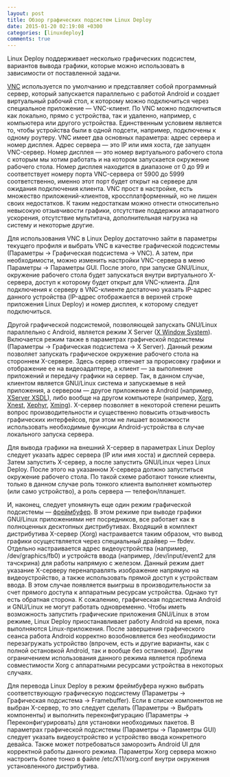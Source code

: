 ```yaml
---
layout: post
title: Обзор графических подсистем Linux Deploy
date: 2015-01-20 02:19:08 +0300
categories: [linuxdeploy]
comments: true
---
```


Linux Deploy поддерживает несколько графических подсистем, вариантов вывода графики, которые можно использовать в зависимости от поставленной задачи.

[VNC](https://ru.wikipedia.org/wiki/Virtual_Network_Computing) используется по умолчанию и представляет собой программный сервер, который запускается параллельно с работой Android и создает виртуальный рабочий стол, к которому можно подключиться через специальное приложение — VNC-клиент. По VNC можно подключиться как локально, прямо с устройства, так и удаленно, например, с компьютера или другого устройства. Единственным условием является то, чтобы устройства были в одной подсети, например, подключены к одному роутеру. VNC имеет два основных параметра: адрес сервера и номер дисплея. Адрес сервера — это IP или имя хоста, где запущен VNC-сервер. Номер дисплея — это номер виртуального рабочего стола с которым мы хотим работать и на котором запускается окружение рабочего стола. Номер дисплея находится в диапазоне от 0 до 99 и соответствует номеру порта VNC-сервера от 5900 до 5999 соответственно, именно этот порт будет открыт на сервере для ожидания подключения клиента. VNC прост в настройке, есть множество приложений-клиентов, кроссплатформенный, но не лишен своих недостатков. К таким недостаткам можно отнести относительно невысокую отзывчивости графики, отсутствие поддержки аппаратного ускорения, отсутствие мультитача, дополнительная нагрузка на систему и некоторые другие.

<!--more-->

Для использования VNC в Linux Deploy достаточно зайти в параметры текущего профиля и выбрать VNC в качестве графической подсистемы (Параметры -> Графическая подсистема -> VNC). А затем, при необходимости, можно изменить настройки VNC-сервера в меню Параметры -> Параметры GUI. После этого, при запуске GNU/Linux, окружение рабочего стола будет запускаться внутри виртуального X-сервера, доступ к которому будет открыт для VNC-клиента. Для подключения к серверу в VNC-клиенте достаточно указать IP-адрес данного устройства (IP-адрес отображается в верхней строке приложения Linux Deploy) и номер дисплея, к которому следует подключиться.

Другой графической подсистемой, позволяющей запускать GNU/Linux параллельно с Android, является режим X Server ([X Window System](http://ru.wikipedia.org/wiki/X_Window_System)). Включается режим также в параметрах графической подсистемы (Параметры -> Графическая подсистема -> X Server). Данный режим позволяет запускать графическое окружение рабочего стола на стороннем X-сервере. Здесь сервер отвечает за прорисовку графики и отображение ее на видеоадаптере, а клиент — за выполнение приложений и передачу графики на сервер. Так, в данном случае, клиентом является GNU/Linux система и запускаемые в ней приложения, а сервером — другое приложение в Android (например, [XServer XSDL](https://play.google.com/store/apps/details?id=x.org.server)), либо вообще на другом компьютере (например, [Xorg](https://ru.wikipedia.org/wiki/X.Org_Server), [Xnest](http://en.wikipedia.org/wiki/Xnest), [Xephyr](http://en.wikipedia.org/wiki/Xephyr), [Xming](https://ru.wikipedia.org/wiki/Xming)). X-сервер позволяет в некоторой степени решить вопрос производительности и существенно повысить отзывчивость графических интерфейсов, при этом не лишает возможности использовать необходимые функции Android-устройства в случае локального запуска сервера.

Для вывода графики на внешний X-сервер в параметрах Linux Deploy следует указать адрес сервера (IP или имя хоста) и дисплей сервера. Затем запустить X-сервер, а после запустить GNU/Linux через Linux Deploy. После этого на указанном X-сервера должно запуститься окружение рабочего стола. По такой схеме работают тонкие клиенты, только в данном случае роль тонкого клиента выполняет компьютер (или само устройство), а роль сервера — телефон/планшет.

И, наконец, следует упомянуть еще один режим графической подсистемы — [фреймбуфер](https://ru.wikipedia.org/wiki/Linux_framebuffer). В этом режиме при выводе графики GNU/Linux приложениями нет посредников, все работает как в полноценных десктопных дистрибутивах. Входящий в комплект дистрибутива X-сервер (Xorg) настраивается таким образом, что вывод графики осуществляется через специальный драйвер — fbdev. Отдельно настраивается адрес видеоустройства (например, /dev/graphics/fb0) и устройств ввода (например, /dev/input/event2 для тачскрина) для работы напрямую с железом. Данный режим дает указание X-серверу перенаправлять изображение напрямую на видеоустройство, а также использовать прямой доступ к устройствам ввода. В этом случае появляется выигрыш в производительности за счет прямого доступа к аппаратным ресурсам устройства. Однако тут есть обратная сторона. К сожалению, графическая подсистема Android и GNU/Linux не могут работать одновременно. Чтобы иметь возможность запустить графические приложения GNU/Linux в этом режиме, Linux Deploy приостанавливает работу Android на время, пока выполняются Linux-приложения. После завершения графического сеанса работа Android корректно возобновляется без необходимости перезагружать устройство (впрочем, есть и другие варианты, как с полной остановкой Android, так и вообще без остановки). Другим ограничением использования данного режима является проблема совместимости Xorg с аппаратными ресурсами устройства в некоторых случаях.

Для перевода Linux Deploy в режим фреймбуфера нужно выбрать соответствующую графическую подсистему (Параметры -> Графическая подсистема -> Framebuffer). Если в списке компонентов не выбран X-сервер, то это следует сделать (Параметры -> Выбрать компоненты) и выполнить переконфигурацию (Параметры -> Переконфигурировать) для установки необходимых пакетов. В параметрах графической подсистемы (Параметры -> Параметры GUI) следует указать видеоустройство и устройство ввода конкретного девайса. Также может потребоваться заморозить Android UI для корректной работы данного режима. Параметры Xorg сервера можно настроить более тонко в файле /etc/X11/xorg.conf внутри окружения установленного дистрибутива.

